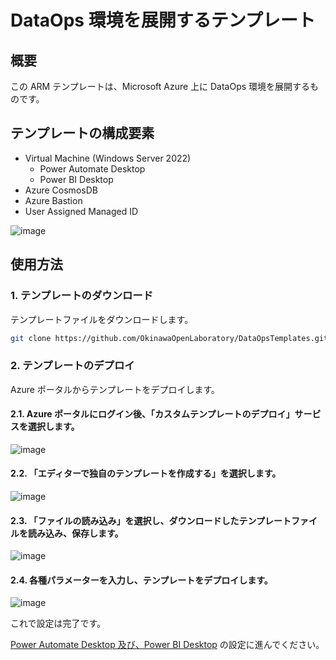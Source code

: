 # DataOps 環境を展開するテンプレート

## 概要

この ARM テンプレートは、Microsoft Azure 上に DataOps 環境を展開するものです。

## テンプレートの構成要素

- Virtual Machine (Windows Server 2022)
  - Power Automate Desktop
  - Power BI Desktop
- Azure CosmosDB
- Azure Bastion
- User Assigned Managed ID

![image](https://user-images.githubusercontent.com/8349954/170065753-a30fe769-e0c2-4aea-aacf-133eecdbbf3b.png)

## 使用方法

### 1. テンプレートのダウンロード

テンプレートファイルをダウンロードします。

```bash
git clone https://github.com/OkinawaOpenLaboratory/DataOpsTemplates.git
```

### 2. テンプレートのデプロイ

Azure ポータルからテンプレートをデプロイします。

#### 2.1. Azure ポータルにログイン後、「カスタムテンプレートのデプロイ」サービスを選択します。

![image](https://user-images.githubusercontent.com/8349954/170040227-4a654d6a-dc4d-466f-8fc6-c22a043fab92.png)


#### 2.2. 「エディターで独自のテンプレートを作成する」を選択します。

![image](https://user-images.githubusercontent.com/8349954/170040347-9a288aaa-6f96-4ad4-8fae-fff40b58a9e7.png)

#### 2.3. 「ファイルの読み込み」を選択し、ダウンロードしたテンプレートファイルを読み込み、保存します。

![image](https://user-images.githubusercontent.com/8349954/170040690-67c4dd1f-ce27-42b2-a541-d2a8fee57ca5.png)

#### 2.4. 各種パラメーターを入力し、テンプレートをデプロイします。

![image](https://user-images.githubusercontent.com/8349954/170057354-9f1b383d-aaae-44a5-b333-a2e7b8de8476.png)

これで設定は完了です。

[Power Automate Desktop 及び、Power BI Desktop](https://github.com/OkinawaOpenLaboratory/DataOpsTemplates/tree/main/usecases/river-water-level-collection/write-data-with-managed-id.README.md) の設定に進んでください。